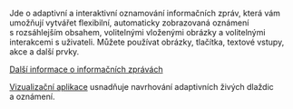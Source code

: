 ﻿Jde o adaptivní a interaktivní oznamování informačních zpráv, která vám umožňují vytvářet flexibilní, automaticky zobrazovaná oznámení s rozsáhlejším obsahem, volitelnými vloženými obrázky a volitelnými interakcemi s uživateli. Můžete používat obrázky, tlačítka, textové vstupy, akce a další prvky.

[Další informace o informačních zprávách](https://docs.microsoft.com/en-us/windows/uwp/controls-and-patterns/tiles-and-notifications-adaptive-interactive-toasts)

[Vizualizační aplikace](https://docs.microsoft.com/en-us/windows/uwp/controls-and-patterns/tiles-and-notifications-notifications-visualizer) usnadňuje navrhování adaptivních živých dlaždic a oznámení.
